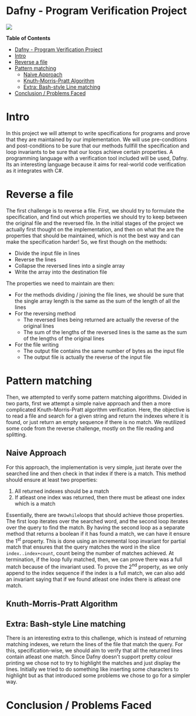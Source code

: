 # Dafny - Program Verification Project

![](https://avatars0.githubusercontent.com/u/52358127?s=200&v=4)


**Table of Contents**

- [Dafny - Program Verification Project](#dafny---program-verification-project)
- [Intro](#intro)
- [Reverse a file](#reverse-a-file)
- [Pattern matching](#pattern-matching)
  * [Naive Approach](#naive-approach)
  * [Knuth-Morris-Pratt Algorithm](#knuth-morris-pratt-algorithm)
  * [Extra: Bash-style Line matching](#extra--bash-style-line-matching)
- [Conclusion / Problems Faced](#conclusion---problems-faced)

# Intro
In this project we will attempt to write specifications for programs and prove that they are maintained by our implementation.
We will use pre-conditions and post-conditions to be sure that our methods fullfill the specification and loop invariants to be sure that our loops achieve certain properties.
A programming language with a verification tool included will be used, Dafny. 
Its an interesting language because it aims for real-world code verification as it integrates with C#. 

# Reverse a file
The first challenge is to reverse a file.
First, we should try to formulate the specification, and find out which properties we should try to keep between the original file and the reversed file.
In the initial stages of the project we actually first thought on the implementation, and then on what the are the properties that should be maintained, which is not the best way and can make the specification harder!
So, we first though on the methods:

* Divide the input file in lines
* Reverse the lines
* Collapse the reversed lines into a single array
* Write the array into the destination file

The properties we need to maintain are then:

* For the methods dividing / joining the file lines, we should be sure that the single array length is the same as the sum of the length of all the lines
* For the reversing method
	* The reversed lines being returned are actually the reverse of the original lines 
	* The sum of the lengths of the reversed lines is the same as the sum of the lengths of the original lines
* For the file writing
	* The output file contains the same number of bytes as the input file
	* The output file is actually the reverse of the input file


# Pattern matching
Then, we attempted to verify some pattern matching algorithms.
Divided in two parts, first we attempt a simple naive approach and then a more complicated Knuth-Morris-Pratt algorithm verification.
Here, the objective is to read a file and search for a given string and return the indexes where it is found, or just return an empty sequence if there is no match.
We reutilized some code from the reverse challenge, mostly on the file reading and splitting.
## Naive Approach
For this approach, the implementation is very simple, just iterate over the searched line and then check in that index if there is a match.
This method should ensure at least two properties:
1. All returned indexes should be a match
2. If atleast one index was returned, then there must be atleast one index which is a match 

Essentially, there are two`while`loops that should achieve those properties.
The first loop iterates over the searched word, and the second loop iterates over the query to find the match. 
By having the second loop as a separate method that returns a boolean if it has found a match, we can have it ensure the 1<sup>st</sup> property. This is done using an incremental loop invariant for partial match that ensures that the query matches the word in the slice `index..index+count`, count being the number of matches achieved.
At termination, if the loop fully matched, then, we can prove there was a full match because of the invariant used.
To prove the 2<sup>nd</sup> property, as we only append to the index sequence if the index is a full match, we can also add an invariant saying that if we found atleast one index there is atleast one match.

## Knuth-Morris-Pratt Algorithm

## Extra: Bash-style Line matching
There is an interesting extra to this challenge, which is instead of returning matching indexes, we return the lines of the file that match the query.
For this, specification-wise, we should aim to verify that all the returned lines contain atleast one match.
Since Dafny doesn't support pretty colour printing we chose not to try to highlight the matches and just display the lines. Initially we tried to do something like inserting some characters to highlight but as that introduced some problems we chose to go for a simpler way.
# Conclusion / Problems Faced
